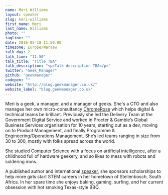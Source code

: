 ```yaml
---
name: Meri Williams
layout: speaker
slug: meri-williams
first_name: Meri
last_name: Williams
photo: ""
tagline: ""
date: 2016-05-18 11:50:00
timezone: Europe/Warsaw
talk_day: 2
talk_time: "11:50"
talk_title: "Title TBA"
talk_description: "<p>Talk description TBA</p>"
twitter: "Geek_Manager"
github: "geekmanager"
codepen: ""
website: "http://blog.geekmanager.co.uk/"
website_label: "blog.geekmanager.co.uk"
---
```


<p>Meri is a geek, a manager, and a manager of geeks. She's a CTO and also manages her own micro-consultancy <a href="http://www.chromerose.co.uk/">ChromeRose</a> which helps digital & technical teams be brilliant. Previously she led the Delivery Team at the Government Digital Service and worked in Procter & Gamble’s Global Business Services organisation for 10 years, starting out as a dev, moving on to Product Management, and finally Programme & Engineering/Operations Management. She’s led teams ranging in size from 30 to 300, mostly with folks spread across the world.</p>
<p>She studied Computer Science with a focus on artificial intelligence, after a childhood full of hardware geekery, and so likes to mess with robots and soldering irons.</p>
<p>A published author and international <a href="http://lanyrd.com/profile/geek_manager/">speaker</a>, she sponsors scholarships to help more girls start STEM careers in her hometown of Stellenbosch, South Africa. In her spare time she enjoys baking, gaming, surfing, and her current obsession with hot smoking Texas-style BBQ.</p>
